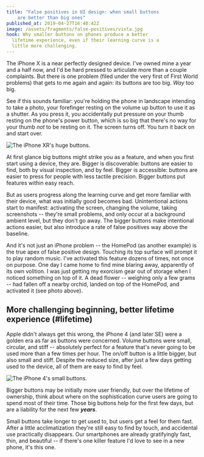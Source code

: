 ```yaml
---
title: "False positives in UI design: when small buttons
    are better than big ones"
published_at: 2019-04-27T16:40:42Z
image: /assets/fragments/false-positives/vista.jpg
hook: Why smaller buttons on phones produce a better
  lifetime experience, even if their learning curve is a
  little more challenging.
---
```


The iPhone X is a near perfectly designed device. I've
owned mine a year and a half now, and I'd be hard pressed
to articulate more than a couple complaints. But there is
one problem (filed under the very first of First World
problems) that gets to me again and again: its buttons are
too big. _Way_ too big.

See if this sounds familiar: you're holding the phone in
landscape intending to take a photo, your forefinger
resting on the volume up button to use it as a shutter. As
you press it, you accidentally put pressure on your thumb
resting on the phone's power button, which is so big that
there's no way for your thumb _not_ to be resting on it.
The screen turns off. You turn it back on and start over.

![The iPhone XR's huge buttons.](/assets/fragments/false-positives/iphone-xr.png)

At first glance big buttons might strike you as a feature,
and when you first start using a device, they are. Bigger
is discoverable: buttons are easier to find, both by visual
inspection, and by feel. Bigger is accessible: buttons are
easier to press for people with less tactile precision.
Bigger buttons put features within easy reach.

But as users progress along the learning curve and get more
familiar with their device, what was initially good becomes
bad. Unintentional actions start to manifest: activating
the screen, changing the volume, taking screenshots --
they're small problems, and only occur at a background
ambient level, but they don't go away. The bigger buttons
make intentional actions easier, but also introduce a rate
of false positives way above the baseline.

And it's not just an iPhone problem -- the HomePod (as
another example) is the true apex of false positive design.
Touching its top surface will prompt it to play random
music. I've activated this feature dozens of times, not
once on purpose. One day I came home to find mine blaring
away, apparently of its own volition. I was just getting my
exorcism gear out of storage when I noticed something on
top of it. A dead flower -- weighing only a few grams --
had fallen off a nearby orchid, landed on top of the
HomePod, and activated it (see photo above).

## More challenging beginning, better lifetime experience (#lifetime)

Apple didn't always get this wrong, the iPhone 4 (and later
SE) were a golden era as far as buttons were concerned.
Volume buttons were small, circular, and stiff --
absolutely perfect for a feature that's never going to be
used more than a few times per hour. The on/off button is a
little bigger, but also small and stiff. Despite the
reduced size, after just a few days getting used to the
device, all of them are easy to find by feel.

![The iPhone 4's small buttons.](/assets/fragments/false-positives/iphone-4.png)

Bigger buttons may be initially more user friendly, but
over the lifetime of ownership, think about where on the
sophistication curve users are going to spend most of their
time. Those big buttons help for the first few days, but
are a liability for the next few ***years***.

Small buttons take longer to get used to, but users get a
feel for them fast. After a little acclimatization they're
still easy to find by touch, and accidental use practically
disappears. Our smartphones are already gratifyingly fast,
thin, and beautiful -- if there's one killer feature I'd
love to see in a new phone, it's this one.
